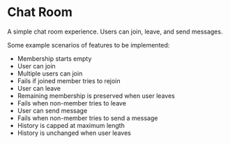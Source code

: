 # Chat Room

A simple chat room experience. Users can join, leave, and send messages.

Some example scenarios of features to be implemented:

- Membership starts empty
- User can join
- Multiple users can join
- Fails if joined member tries to rejoin
- User can leave
- Remaining membership is preserved when user leaves
- Fails when non-member tries to leave
- User can send message
- Fails when non-member tries to send a message
- History is capped at maximum length
- History is unchanged when user leaves

